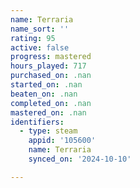 ```yaml
---
name: Terraria
name_sort: ''
rating: 95
active: false
progress: mastered
hours_played: 717
purchased_on: .nan
started_on: .nan
beaten_on: .nan
completed_on: .nan
mastered_on: .nan
identifiers:
  - type: steam
    appid: '105600'
    name: Terraria
    synced_on: '2024-10-10'

---
```


